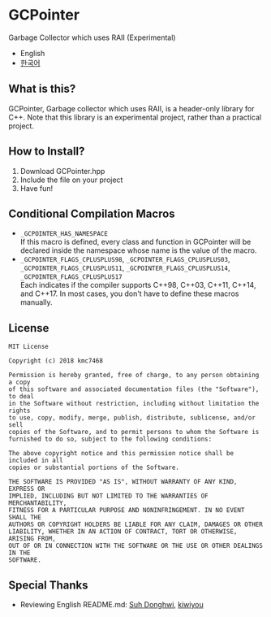 # GCPointer
Garbage Collector which uses RAII (Experimental)
- English
- [한국어](https://github.com/kmc7468/GCPointer/blob/master/README.ko-kr.md)

## What is this?
GCPointer, Garbage collector which uses RAII, is a header-only library for C++. Note that this library is an experimental project, rather than a practical project.

## How to Install?
1. Download GCPointer.hpp
2. Include the file on your project
3. Have fun!

## Conditional Compilation Macros
- `_GCPOINTER_HAS_NAMESPACE`<br>
If this macro is defined, every class and function in GCPointer will be declared inside the namespace whose name is the value of the macro.
- `_GCPOINTER_FLAGS_CPLUSPLUS98`, `_GCPOINTER_FLAGS_CPLUSPLUS03`, `_GCPOINTER_FLAGS_CPLUSPLUS11`, `_GCPOINTER_FLAGS_CPLUSPLUS14`, `_GCPOINTER_FLAGS_CPLUSPLUS17`<br>
Each indicates if the compiler supports C++98, C++03, C++11, C++14, and C++17. In most cases, you don't have to define these macros manually.

## License
```
MIT License

Copyright (c) 2018 kmc7468

Permission is hereby granted, free of charge, to any person obtaining a copy
of this software and associated documentation files (the "Software"), to deal
in the Software without restriction, including without limitation the rights
to use, copy, modify, merge, publish, distribute, sublicense, and/or sell
copies of the Software, and to permit persons to whom the Software is
furnished to do so, subject to the following conditions:

The above copyright notice and this permission notice shall be included in all
copies or substantial portions of the Software.

THE SOFTWARE IS PROVIDED "AS IS", WITHOUT WARRANTY OF ANY KIND, EXPRESS OR
IMPLIED, INCLUDING BUT NOT LIMITED TO THE WARRANTIES OF MERCHANTABILITY,
FITNESS FOR A PARTICULAR PURPOSE AND NONINFRINGEMENT. IN NO EVENT SHALL THE
AUTHORS OR COPYRIGHT HOLDERS BE LIABLE FOR ANY CLAIM, DAMAGES OR OTHER
LIABILITY, WHETHER IN AN ACTION OF CONTRACT, TORT OR OTHERWISE, ARISING FROM,
OUT OF OR IN CONNECTION WITH THE SOFTWARE OR THE USE OR OTHER DEALINGS IN THE
SOFTWARE.
```

## Special Thanks
- Reviewing English README.md: [Suh Donghwi](https://github.com/suhdonghwi), [kiwiyou](https://github.com/kiwiyou)